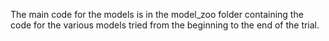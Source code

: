 The main code for the models is in the model_zoo folder containing the code for the various models tried from the beginning to the end of the trial.